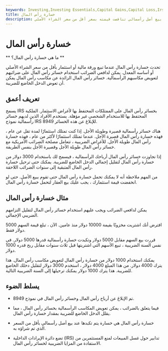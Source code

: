 ```yaml
---
keywords: Investing,Investing Essentials,Capital Gains,Capital Loss,Irs Form 8949,Taxable Income
title: خسارة رأس المال
description: خسارة رأس المال هي الخسارة المتكبدة عند بيع أصل رأسمالي تناقصت قيمته بسعر أقل من سعر الشراء الأصلي.
---
```


# خسارة رأس المال
** ما هي خسارة رأس المال؟ **

تحدث خسارة رأس المال عندما تبيع ورقة مالية أو استثمار بأقل من سعر الشراء الأصلي أو أساسه المعدل. يمكن لدافعي الضرائب استخدام خسائر رأس المال على ضرائبهم لتعويض مكاسبهم الرأسمالية. خسائر رأس المال الزائدة عن مكاسب رأس المال يمكن أن تعوض الدخل الخاضع للضريبة.

## تعريف أعمق

يسمح IRS بخسائر رأس المال على الممتلكات المحتفظ بها لأغراض الاستثمار. الملكية المحتفظ بها للاستخدام الشخصي غير مؤهلة. يستخدم الأفراد الذين لديهم خسائر رأسمالية نموذج IRS 8949 للإبلاغ عن هذه الخسائر.

هناك خسائر رأسمالية قصيرة وطويلة الأجل. إذا كنت تمتلك استثمارًا لمدة تقل عن عام ، فهذه خسارة رأس المال قصيرة الأجل. عندما تمتلك استثمارًا لأكثر من عام ، فهذه خسارة رأس المال طويلة الأجل. للأغراض الضريبية ، تتعامل مصلحة الضرائب الأمريكية مع خسائر رأس المال طويلة الأجل وقصيرة الأجل بنفس الطريقة.

إذا تجاوزت خسائر رأس المال أرباحك الرأسمالية ، فيسمح لك باستخدام 3000 دولار من خسارة رأس المال لتقليل إجمالي الدخل الخاضع للضريبة. يمكنك حتى ترحيل خسارة رأس المال المتبقية إلى سنوات الضرائب اللاحقة.

من المهم ملاحظة أنه لا يمكنك تحمل خسارة رأس المال حتى تقوم ببيع الأصل. حتى لو انخفضت قيمة استثمارك ، يجب عليك بيع العقار لتحمل خسارة رأس المال.

## مثال خسارة رأس المال

يمكن لدافعي الضرائب ويجب عليهم استخدام خسائر رأس المال لتقليل التزامهم الضريبي الإجمالي.

افترض أنك اشتريت مخزونًا بقيمة 10000 دولار منذ عامين. الآن ، تبلغ قيمة السهم 5000 دولار فقط.

قررت بيع السهم مقابل 5000 دولار وتكبدت خسارة رأسمالية قدرها 5000 دولار. في نفس السنة الضريبية ، تبيع الأسهم التي اشتريتها قبل ثلاث سنوات مقابل ربح قدره 1000 دولار.

يمكنك استخدام 1000 دولار من خسارة رأس المال لتعويض مكاسب رأس المال. هذا يترك 4000 دولار. من هذا المبلغ 4000 دولار ، استخدم 3000 دولار لتقليل دخلك الخاضع للضريبة. هذا يترك 1000 دولار يمكنك ترحيلها إلى السنة الضريبية التالية.

## يسلط الضوء

- تم الإبلاغ عن أرباح رأس المال وخسائر رأس المال في نموذج 8949.

- فيما يتعلق بالضرائب ، يمكن تعويض المكاسب الرأسمالية بخسائر رأس المال ، مما يقلل الدخل الخاضع للضريبة بمقدار خسارة رأس المال.

- خسارة رأس المال هي خسارة يتم تكبدها عند بيع أصل رأسمالي بأقل من السعر الذي تم شراؤه به.

- تضع دائرة الإيرادات الداخلية (IRS) تدابير حول غسل المبيعات لمنع المستثمرين من الاستفادة من المزايا الضريبية لخسائر رأس المال.


